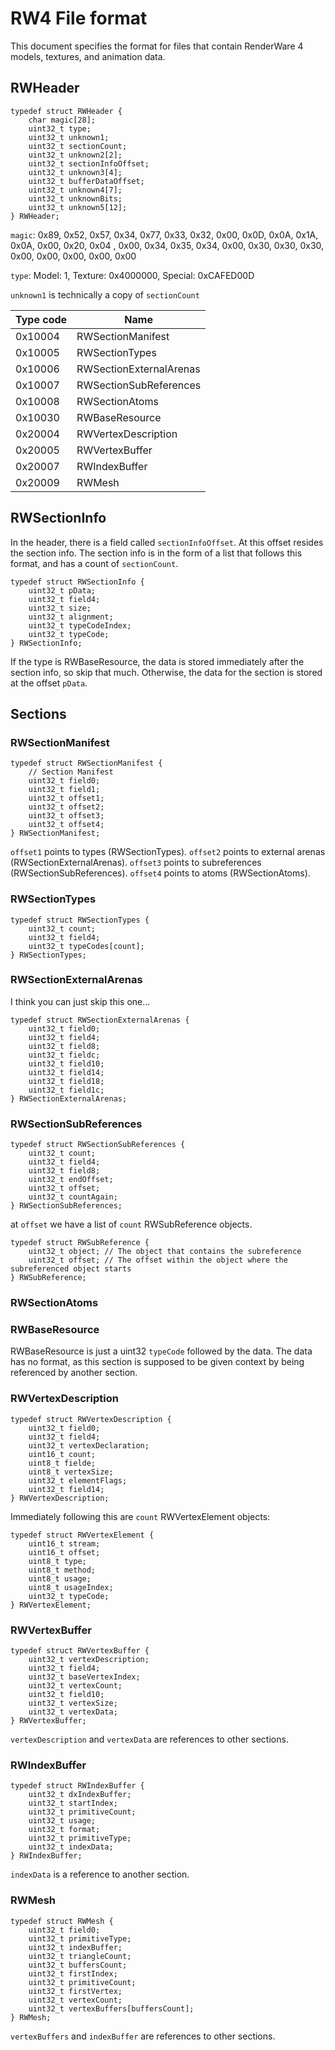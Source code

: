 
# RW4 File format
This document specifies the format for files that contain RenderWare 4 models, textures, and animation data.

## RWHeader
```
typedef struct RWHeader {
    char magic[28];
    uint32_t type;
    uint32_t unknown1;
    uint32_t sectionCount;
    uint32_t unknown2[2];
    uint32_t sectionInfoOffset;
    uint32_t unknown3[4];
    uint32_t bufferDataOffset;
    uint32_t unknown4[7];
    uint32_t unknownBits;
    uint32_t unknown5[12];
} RWHeader;
```

`magic`: 0x89, 0x52, 0x57, 0x34, 0x77, 0x33, 0x32, 0x00, 0x0D, 0x0A, 0x1A, 0x0A, 0x00, 0x20, 0x04
			, 0x00, 0x34, 0x35, 0x34, 0x00, 0x30, 0x30, 0x30, 0x00, 0x00, 0x00, 0x00, 0x00

`type`: Model: 1, Texture: 0x4000000, Special: 0xCAFED00D

`unknown1` is technically a copy of `sectionCount`

| Type code | Name |
| ----------- | ----------- |
| 0x10004 | RWSectionManifest |
| 0x10005 | RWSectionTypes |
| 0x10006 | RWSectionExternalArenas |
| 0x10007 | RWSectionSubReferences |
| 0x10008 | RWSectionAtoms |
| 0x10030 | RWBaseResource |
| 0x20004 | RWVertexDescription |
| 0x20005 | RWVertexBuffer |
| 0x20007 | RWIndexBuffer |
| 0x20009 | RWMesh |

## RWSectionInfo
In the header, there is a field called `sectionInfoOffset`. At this offset resides the section info. The section info is in the form of a list that follows this format, and has a count of `sectionCount`.
```
typedef struct RWSectionInfo {
    uint32_t pData;
    uint32_t field4;
    uint32_t size;
    uint32_t alignment;
    uint32_t typeCodeIndex;
    uint32_t typeCode;
} RWSectionInfo;
```

If the type is RWBaseResource, the data is stored immediately after the section info, so skip that much. Otherwise, the data for the section is stored at the offset `pData`.

## Sections
### RWSectionManifest
```
typedef struct RWSectionManifest {
    // Section Manifest
    uint32_t field0;
    uint32_t field1;
    uint32_t offset1;
    uint32_t offset2;
    uint32_t offset3;
    uint32_t offset4;
} RWSectionManifest;
```
`offset1` points to types (RWSectionTypes).
`offset2` points to external arenas (RWSectionExternalArenas).
`offset3` points to subreferences (RWSectionSubReferences).
`offset4` points to atoms (RWSectionAtoms).

### RWSectionTypes
```
typedef struct RWSectionTypes {
    uint32_t count;
    uint32_t field4;
    uint32_t typeCodes[count];
} RWSectionTypes;
```

### RWSectionExternalArenas
I think you can just skip this one...
```
typedef struct RWSectionExternalArenas {
    uint32_t field0;
    uint32_t field4;
    uint32_t field8;
    uint32_t fieldc;
    uint32_t field10;
    uint32_t field14;
    uint32_t field18;
    uint32_t field1c;
} RWSectionExternalArenas;
```

### RWSectionSubReferences
```
typedef struct RWSectionSubReferences {
    uint32_t count;
    uint32_t field4;
    uint32_t field8;
    uint32_t endOffset;
    uint32_t offset;
    uint32_t countAgain;
} RWSectionSubReferences;
```

at `offset` we have a list of `count` RWSubReference objects.

```
typedef struct RWSubReference {
    uint32_t object; // The object that contains the subreference
    uint32_t offset; // The offset within the object where the subreferenced object starts
} RWSubReference;
```

### RWSectionAtoms

### RWBaseResource
RWBaseResource is just a uint32 `typeCode` followed by the data. The data has no format, as this section is supposed to be given context by being referenced by another section.

### RWVertexDescription
```
typedef struct RWVertexDescription {
    uint32_t field0;
    uint32_t field4;
    uint32_t vertexDeclaration;
    uint16_t count;
    uint8_t fielde;
    uint8_t vertexSize;
    uint32_t elementFlags;
    uint32_t field14;
} RWVertexDescription;
```
Immediately following this are `count` RWVertexElement objects:
```
typedef struct RWVertexElement {
    uint16_t stream;
    uint16_t offset;
    uint8_t type;
    uint8_t method;
    uint8_t usage;
    uint8_t usageIndex;
    uint32_t typeCode;
} RWVertexElement;
```

### RWVertexBuffer
```
typedef struct RWVertexBuffer {
    uint32_t vertexDescription;
    uint32_t field4;
    uint32_t baseVertexIndex;
    uint32_t vertexCount;
    uint32_t field10;
    uint32_t vertexSize;
    uint32_t vertexData;
} RWVertexBuffer;
```
`vertexDescription` and `vertexData` are references to other sections.

### RWIndexBuffer
```
typedef struct RWIndexBuffer {
    uint32_t dxIndexBuffer;
    uint32_t startIndex;
    uint32_t primitiveCount;
    uint32_t usage;
    uint32_t format;
    uint32_t primitiveType;
    uint32_t indexData;
} RWIndexBuffer;
```
`indexData` is a reference to another section.

### RWMesh
```
typedef struct RWMesh {
    uint32_t field0;
    uint32_t primitiveType;
    uint32_t indexBuffer;
    uint32_t triangleCount;
    uint32_t buffersCount;
    uint32_t firstIndex;
    uint32_t primitiveCount;
    uint32_t firstVertex;
    uint32_t vertexCount;
    uint32_t vertexBuffers[buffersCount];
} RWMesh;
```
`vertexBuffers` and `indexBuffer` are references to other sections.
